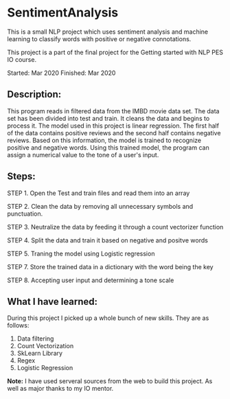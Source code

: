 # SentimentAnalysis

This is a small NLP project which uses sentiment analysis and machine learning to classify words with positive or negative connotations. 

This project is a part of the final project for the Getting started with NLP PES IO course.

Started: Mar 2020
Finished: Mar 2020

## Description: ##

This program reads in filtered data from the IMBD movie data set. The data set has been divided into test and train. It cleans the data and begins to process it. The model used in this project is linear regression. The first half of the data contains positive reviews and the second half contains negative reviews. Based on this information, the model is trained to recognize positive and negative words. Using this trained model, the program can assign a numerical value to the tone of a user's input.

## Steps: ##

STEP 1. Open the Test and train files and read them into an array

STEP 2. Clean the data by removing all unnecessary symbols and punctuation.

STEP 3. Neutralize the data by feeding it through a count vectorizer function

STEP 4. Split the data and train it based on negative and positve words

STEP 5. Traning the model using Logistic regression

STEP 7. Store the trained data in a dictionary with the word being the key 

STEP 8. Accepting user input and determining a tone scale

## What I have learned: ##

During this project I picked up a whole bunch of new skills. They are as follows:

1. Data filtering
2. Count Vectorization
3. SkLearn Library
4. Regex
5. Logistic Regression



**Note:** I have used serveral sources from the web to build this project. As well as major thanks to my IO mentor.
